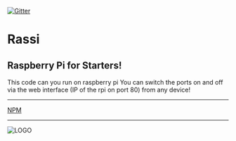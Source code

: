 [![Gitter](https://badges.gitter.im/Sharkbyteprojects/RassI.svg)](https://gitter.im/Sharkbyteprojects/RassI?utm_source=badge&utm_medium=badge&utm_campaign=pr-badge)
# Rassi
## Raspberry Pi for Starters!

This code can you run on raspberry pi
You can switch the ports on and off via the web interface (IP of the rpi on port 80) from any device!

---
[NPM](https://www.npmjs.com/package/rassi)


---

![LOGO](https://sharkbyteprojects.github.io/RassI/public/RASSI%20LOGO.svg)
